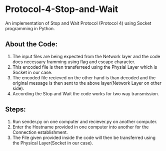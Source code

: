 # Protocol-4-Stop-and-Wait
An implementation of Stop and Wait Protocol (Protocol 4) using Socket programming in Python.

## About the Code:
1) The input files are being expected from the Network layer and the code does necessary framming using flag and escape character.
2) This encoded file is then transferreed using the Physial Layer which is Socket in our case.
3) The encoded file recieved on the other hand is than decoded and the original message is then sent to the above layer(Network Layer on other side).
4) According the Stop and Wait the code works for two way transmission.

## Steps:
1) Run sender.py on one computer and reciever.py on another computer.
2) Enter the Hostname provided in one computer into another for the Connection establishment.
3) The File given provided inside the code will then be transferred using the Physical Layer(Socket in our case).
